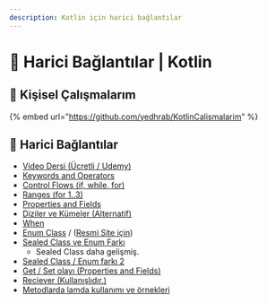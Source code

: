 ```yaml
---
description: Kotlin için harici bağlantılar
---
```


# 🔗 Harici Bağlantılar \| Kotlin

## 🚀 Kişisel Çalışmalarım

{% embed url="https://github.com/yedhrab/KotlinCalismalarim" %}

## 🔗 Harici Bağlantılar

* [Video Dersi \(Ücretli / Udemy\)](https://www.udemy.com/android-o-mobil-uygulama-dersi-kotlin-java/)
* [Keywords and Operators](https://kotlinlang.org/docs/reference/keyword-reference.html)
* [Control Flows \(if, while, for\)](https://kotlinlang.org/docs/reference/control-flow.html)
* [Ranges \(for 1..3\)](https://kotlinlang.org/docs/reference/ranges.html)
* [Properties and Fields](https://kotlinlang.org/docs/reference/properties.html)
* [Diziler ve Kümeler \(Alternatif\)](https://www.mobilhanem.com/kotlin-dersleri-kotlin-diziler-array/)
* [When](http://www.baeldung.com/kotlin-when)
* [Enum Class](http://developine.com/enum-classes-in-kotlin-example/) / \([Resmi Site için](https://kotlinlang.org/api/latest/jvm/stdlib/kotlin/-enum/index.html)\)
* [Sealed Class ve Enum Farkı](https://proandroiddev.com/kotlin-sealed-classes-enums-with-swag-d3c4b799bcd4)
  * Sealed Class daha gelişmiş.
* [Sealed Class / Enum farkı 2](https://medium.com/@arturogdg/creating-enums-with-associated-data-in-kotlin-d9e2cdcf4a99)
* [Get / Set olayı \(Properties and Fields\)](https://kotlinlang.org/docs/reference/properties.html)
* [Reciever \(Kullanışlıdır.\)](https://stackoverflow.com/questions/45875491/what-is-a-receiver-in-kotlin)
* [Metodlarda lamda kullanımı ve örnekleri](https://medium.com/@dbottillo/kotlin-by-examples-methods-and-lambdas-25aef7544365)

